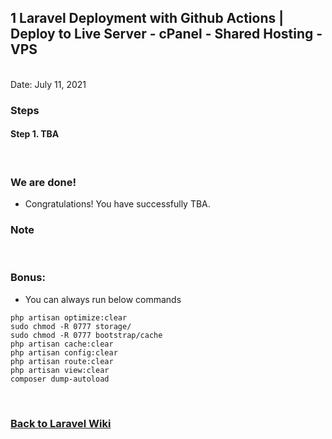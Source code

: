 ## 1 Laravel Deployment with Github Actions | Deploy to Live Server - cPanel - Shared Hosting - VPS


<br/>Date: July 11, 2021 <br/>


### Steps
#### Step 1. TBA 


<br>


### We are done!

- Congratulations! You have successfully TBA. <br>


### Note

<br>

### Bonus:
- You can always run below commands
```
php artisan optimize:clear
sudo chmod -R 0777 storage/
sudo chmod -R 0777 bootstrap/cache
php artisan cache:clear
php artisan config:clear
php artisan route:clear
php artisan view:clear
composer dump-autoload
```

<br>


### <a href='https://github.com/nhrrob/laravelwiki'>Back to Laravel Wiki</a>